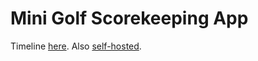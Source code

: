 # Mini Golf Scorekeeping App

Timeline [here](https://conjfrnk.com/minigolf.html). Also [self-hosted](https://git.loftyields.com/mini-golf-scores).
